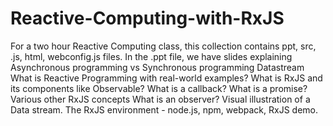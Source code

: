 # Reactive-Computing-with-RxJS
For a two hour Reactive Computing class, this collection contains ppt, src, .js, html, webconfig.js files.
In the .ppt file, we have slides explaining
Asynchronous programming vs Synchronous programming
Datastream 
What is Reactive Programming with real-world examples?
What is RxJS and its components like Observable?
What is a callback?
What is a promise?
Various other RxJS concepts
What is an observer?
Visual illustration of a Data stream.
The RxJS environment - node.js, npm, webpack,
RxJS demo.
